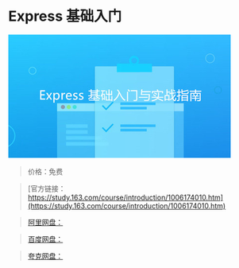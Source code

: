 # Express 基础入门

![img](../../../assets/study163/free/88fdb74e-fb4f-402f-a598-6a62297bb151.jpg)

> 价格：免费

> [官方链接：https://study.163.com/course/introduction/1006174010.htm](https://study.163.com/course/introduction/1006174010.htm)

> [阿里网盘：]()

> [百度网盘：]()

> [夸克网盘：]()

